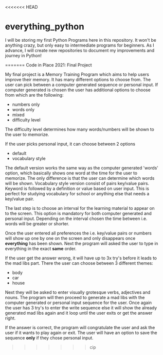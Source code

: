<<<<<<< HEAD
# everything_python

I will be storing my first Python Programs here in this repository.
It won't be anything crazy, but only easy to intermediate programs for beginners.
As I advance, I will create new repositories to document my improvements 
and journey in Python!



=======
Code in Place 2021: Final Project

My final project is a Memory Training Program which aims to help users improve their memory.
It has many different options to choose from. The user can pick between a computer generated sequence or personal input. If computer generated is chosen the user has additional options to choose from which are the following:
- numbers only
- words only
- mixed
- difficulty level

The difficulty level determines how many words/numbers will be shown  to the user to memorize. 

If the user picks personal input, it can choose between 2 options
- default
- vocabulary style

The default version works the same way as the computer generated 'words' option, which basically shows one word at the time for the user to memorize. The only difference is that the user can determine which words will be shown. 
Vocabulary style version consist of pairs key/value pairs. Keyword is followed by a definition or value based on user input. This is perfect for studying vocabulary for school or anything else that needs  a key/value pair.

The last step is to choose an interval for the learning material to appear on to the screen. This option is mandatory for both computer generated and personal input. Depending on the interval chosen the time between i.e. words will be greater or shorter. 

Once the user entered all preferences the i.e.  key/value pairs or numbers will show up one by one on the screen and only disappears once **everything** has been shown. Next the program will asked the user to type in everything in the exact **same** order. 

If the user get the answer wrong, it will have up to 3x try's before it leads to the mad libs part. There the user can choose between 3 different themes:
- body
- car
- house

Next they will be asked to enter visually grotesque verbs, adjectives and nouns. The program will then proceed to generate a mad libs with the computer generated or personal input sequence for the user. Once again the user has 3 try's to enter the write sequence else it will show the already generated mad libs again and it loop until the user exits or get the answer right.

If the answer is correct, the program will congratulate the user and ask the user if it wants to play again or exit. 
The user will have an option to save the sequence **only** if they chose personal input.
>>>>>>> cip

